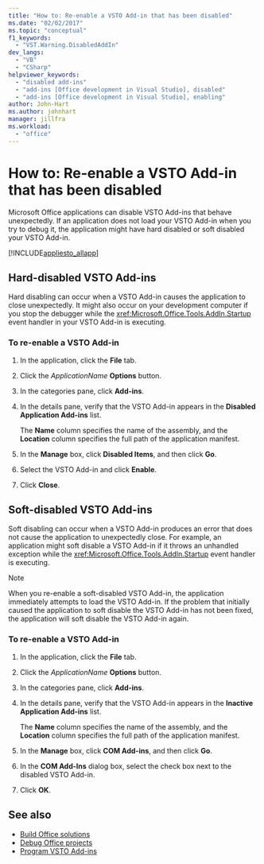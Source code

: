 ```yaml
---
title: "How to: Re-enable a VSTO Add-in that has been disabled"
ms.date: "02/02/2017"
ms.topic: "conceptual"
f1_keywords:
  - "VST.Warning.DisabledAddIn"
dev_langs:
  - "VB"
  - "CSharp"
helpviewer_keywords:
  - "disabled add-ins"
  - "add-ins [Office development in Visual Studio], disabled"
  - "add-ins [Office development in Visual Studio], enabling"
author: John-Hart
ms.author: johnhart
manager: jillfra
ms.workload:
  - "office"
---
```

# How to: Re-enable a VSTO Add-in that has been disabled
  Microsoft Office applications can disable VSTO Add-ins that behave unexpectedly. If an application does not load your VSTO Add-in when you try to debug it, the application might have hard disabled or soft disabled your VSTO Add-in.

 [!INCLUDE[appliesto_allapp](../vsto/includes/appliesto-allapp-md.md)]

## Hard-disabled VSTO Add-ins
 Hard disabling can occur when a VSTO Add-in causes the application to close unexpectedly. It might also occur on your development computer if you stop the debugger while the <xref:Microsoft.Office.Tools.AddIn.Startup> event handler in your VSTO Add-in is executing.

### To re-enable a VSTO Add-in

1.  In the application, click the **File** tab.

2.  Click the *ApplicationName* **Options** button.

3.  In the categories pane, click **Add-ins**.

4.  In the details pane, verify that the VSTO Add-in appears in the **Disabled Application Add-ins** list.

     The **Name** column specifies the name of the assembly, and the **Location** column specifies the full path of the application manifest.

5.  In the **Manage** box, click **Disabled Items**, and then click **Go**.

6.  Select the VSTO Add-in and click **Enable**.

7.  Click **Close**.

## Soft-disabled VSTO Add-ins
 Soft disabling can occur when a VSTO Add-in produces an error that does not cause the application to unexpectedly close. For example, an application might soft disable a VSTO Add-in if it throws an unhandled exception while the <xref:Microsoft.Office.Tools.AddIn.Startup> event handler is executing.

> [!NOTE]
>  When you re-enable a soft-disabled VSTO Add-in, the application immediately attempts to load the VSTO Add-in. If the problem that initially caused the application to soft disable the VSTO Add-in has not been fixed, the application will soft disable the VSTO Add-in again.

### To re-enable a VSTO Add-in

1.  In the application, click the **File** tab.

2.  Click the *ApplicationName* **Options** button.

3.  In the categories pane, click **Add-ins**.

4.  In the details pane, verify that the VSTO Add-in appears in the **Inactive Application Add-ins** list.

     The **Name** column specifies the name of the assembly, and the **Location** column specifies the full path of the application manifest.

5.  In the **Manage** box, click **COM Add-ins**, and then click **Go**.

6.  In the **COM Add-Ins** dialog box, select the check box next to the disabled VSTO Add-in.

7.  Click **OK**.

## See also
- [Build Office solutions](../vsto/building-office-solutions.md)
- [Debug Office projects](../vsto/debugging-office-projects.md)
- [Program VSTO Add-ins](../vsto/programming-vsto-add-ins.md)
